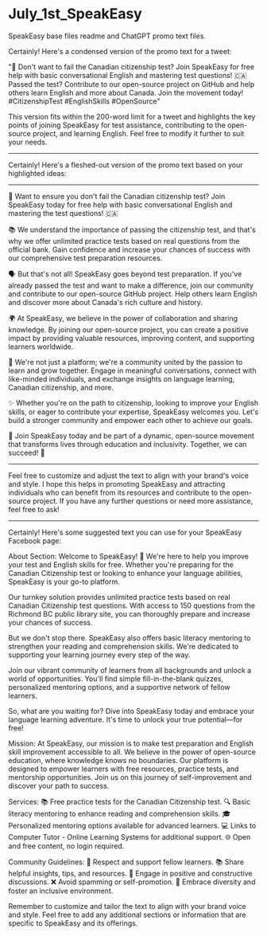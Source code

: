 # July_1st_SpeakEasy
SpeakEasy base files readme and ChatGPT promo text files. 

Certainly! Here's a condensed version of the promo text for a tweet:

"🌟 Don't want to fail the Canadian citizenship test? Join SpeakEasy for free help with basic conversational English and mastering test questions! 🇨🇦 Passed the test? Contribute to our open-source project on GitHub and help others learn English and more about Canada. Join the movement today! #CitizenshipTest #EnglishSkills #OpenSource"

This version fits within the 200-word limit for a tweet and highlights the key points of joining SpeakEasy for test assistance, contributing to the open-source project, and learning English. Feel free to modify it further to suit your needs.

---------------------------------

Certainly! Here's a fleshed-out version of the promo text based on your highlighted ideas:

---

🌟 Want to ensure you don't fail the Canadian citizenship test? Join SpeakEasy today for free help with basic conversational English and mastering the test questions! 🇨🇦

📚 We understand the importance of passing the citizenship test, and that's why we offer unlimited practice tests based on real questions from the official bank. Gain confidence and increase your chances of success with our comprehensive test preparation resources.

🗣️ But that's not all! SpeakEasy goes beyond test preparation. If you've already passed the test and want to make a difference, join our community and contribute to our open-source GitHub project. Help others learn English and discover more about Canada's rich culture and history.

🌍 At SpeakEasy, we believe in the power of collaboration and sharing knowledge. By joining our open-source project, you can create a positive impact by providing valuable resources, improving content, and supporting learners worldwide.

🙌 We're not just a platform; we're a community united by the passion to learn and grow together. Engage in meaningful conversations, connect with like-minded individuals, and exchange insights on language learning, Canadian citizenship, and more.

✨ Whether you're on the path to citizenship, looking to improve your English skills, or eager to contribute your expertise, SpeakEasy welcomes you. Let's build a stronger community and empower each other to achieve our goals.

🔗 Join SpeakEasy today and be part of a dynamic, open-source movement that transforms lives through education and inclusivity. Together, we can succeed! 💪

---

Feel free to customize and adjust the text to align with your brand's voice and style. I hope this helps in promoting SpeakEasy and attracting individuals who can benefit from its resources and contribute to the open-source project. If you have any further questions or need more assistance, feel free to ask!

---------------------------------
Certainly! Here's some suggested text you can use for your SpeakEasy Facebook page:

About Section:
Welcome to SpeakEasy! 🌟 We're here to help you improve your test and English skills for free. Whether you're preparing for the Canadian Citizenship test or looking to enhance your language abilities, SpeakEasy is your go-to platform.

Our turnkey solution provides unlimited practice tests based on real Canadian Citizenship test questions. With access to 150 questions from the Richmond BC public library site, you can thoroughly prepare and increase your chances of success.

But we don't stop there. SpeakEasy also offers basic literacy mentoring to strengthen your reading and comprehension skills. We're dedicated to supporting your learning journey every step of the way.

Join our vibrant community of learners from all backgrounds and unlock a world of opportunities. You'll find simple fill-in-the-blank quizzes, personalized mentoring options, and a supportive network of fellow learners.

So, what are you waiting for? Dive into SpeakEasy today and embrace your language learning adventure. It's time to unlock your true potential—for free!

Mission:
At SpeakEasy, our mission is to make test preparation and English skill improvement accessible to all. We believe in the power of open-source education, where knowledge knows no boundaries. Our platform is designed to empower learners with free resources, practice tests, and mentorship opportunities. Join us on this journey of self-improvement and discover your path to success.

Services:
📚 Free practice tests for the Canadian Citizenship test.
🔍 Basic literacy mentoring to enhance reading and comprehension skills.
🎓 Personalized mentoring options available for advanced learners.
💻 Links to Computer Tutor - Online Learning Systems for additional support.
🌐 Open and free content, no login required.

Community Guidelines:
🤝 Respect and support fellow learners.
📚 Share helpful insights, tips, and resources.
💬 Engage in positive and constructive discussions.
❌ Avoid spamming or self-promotion.
🙌 Embrace diversity and foster an inclusive environment.

Remember to customize and tailor the text to align with your brand voice and style. Feel free to add any additional sections or information that are specific to SpeakEasy and its offerings.
